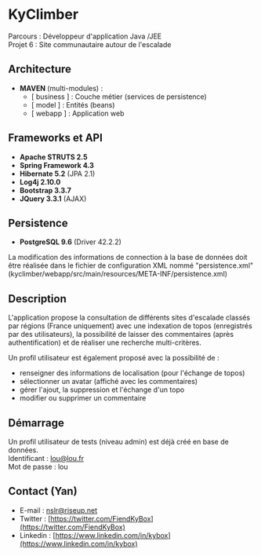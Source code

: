 # KyClimber

Parcours : Développeur d'application Java /JEE  
Projet 6 : Site communautaire autour de l'escalade  

## Architecture

- **MAVEN** (multi-modules) :  
   * [ business ] : Couche métier (services de persistence)  
   * [ model ] : Entités (beans)  
   * [ webapp ] : Application web

## Frameworks et API

- **Apache STRUTS 2.5**
- **Spring Framework 4.3**
- **Hibernate 5.2** (JPA 2.1)
- **Log4j 2.10.0**
- **Bootstrap 3.3.7**
- **JQuery 3.3.1** (AJAX)

## Persistence

- **PostgreSQL 9.6**  (Driver 42.2.2)

La modification des informations de connection à la base de données doit être réalisée dans le fichier de configuration XML nommé "persistence.xml" (kyclimber/webapp/src/main/resources/META-INF/persistence.xml)

## Description

L'application propose la consultation de différents sites d'escalade classés par régions (France uniquement) avec une indexation de topos (enregistrés par des utilisateurs), la possibilité de laisser des commentaires (après authentification) et de réaliser une recherche multi-critères.

Un profil utilisateur est également proposé avec la possibilité de :
- renseigner des informations de localisation (pour l'échange de topos)
- sélectionner un avatar (affiché avec les commentaires)
- gérer l'ajout, la suppression et l'échange d'un topo
- modifier ou supprimer un commentaire

## Démarrage

Un profil utilisateur de tests (niveau admin) est déjà créé en base de données.  
Identificant : lou@lou.fr  
Mot de passe : lou

## Contact (Yan)

- E-mail : [nslr@riseup.net](mailto:nslr@riseup.net)
- Twitter : [https://twitter.com/FiendKyBox](https://twitter.com/FiendKyBox)
- Linkedin : [https://www.linkedin.com/in/kybox](https://www.linkedin.com/in/kybox)
